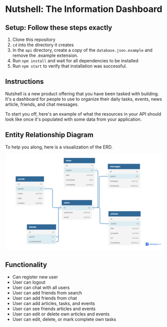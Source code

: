 # Nutshell: The Information Dashboard

## Setup: Follow these steps exactly

1. Clone this repository
1. `cd` into the directory it creates
1. In the `api` directory, create a copy of the `database.json.example` and remove the .example extension.
1. Run `npm install` and wait for all dependencies to be installed
1. Run `npm start` to verify that installation was successful.

## Instructions

Nutshell is a new product offering that you have been tasked with building. It's a dashboard for people to use to organize their daily tasks, events, news article, friends, and chat messages.

To start you off, here's an example of what the resources in your API should look like once it's populated with some data from your application.


## Entity Relationship Diagram

To help you along, here is a visualization of the ERD.

![nutshell features](./images/erd.PNG)


## Functionality

* Can register new user
* User can logout
* User can chat with all users
* User can add friends from search
* User can add friends from chat
* User can add articles, tasks, and events
* User can see friends articles and events
* User can edit or delete own articles and events
* User can edit, delete, or mark complete own tasks
